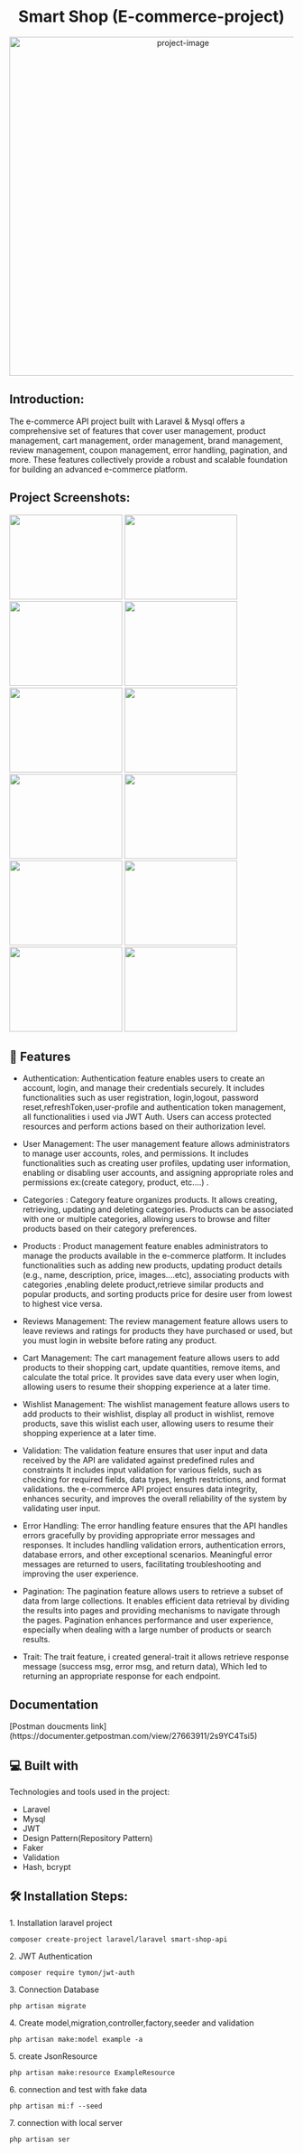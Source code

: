 <h1 align="center" id="title">Smart Shop <span>(E-commerce-project)</span></h1>

<p align="center"><img src="https://sevenblock.net/assets/images/projects/Smart%20Shop.png" alt="project-image" width="600"></p>

<h2>Introduction:</h2>
<p id="description">The e-commerce API project built with Laravel & Mysql offers a comprehensive set of features that cover user management, product management, cart management, order management, brand management, review management, coupon management, error handling, pagination, and more. These features collectively provide a robust and scalable foundation for building an advanced e-commerce platform.</p>

<h2>Project Screenshots:</h2>

<img src="https://github.com/yousifheikal/Smart-Shop-Api/assets/96316936/b939e53c-6cfc-43ef-b604-24ec7c5f2fa3" width="200" height="150/">
<img src="https://github.com/yousifheikal/Smart-Shop-Api/assets/96316936/55006c8d-347e-48e8-be91-2db7c3858de2" width="200" height="150/">
<img src="https://github.com/yousifheikal/Smart-Shop-Api/assets/96316936/9be9fea4-15cb-4ef0-bc9a-665b92f96413" width="200" height="150/">
<img src="https://github.com/yousifheikal/Smart-Shop-Api/assets/96316936/977e205b-76ab-4797-8c76-3a07f7d2d2f8" width="200" height="150/">

<img src="https://github.com/yousifheikal/Smart-Shop-Api/assets/96316936/9d7fe391-4e84-4df8-bdf8-73344cbaac65" width="200" height="150/">
<img src="https://github.com/yousifheikal/Smart-Shop-Api/assets/96316936/43680767-9f38-4ebd-a6fe-00fb47c3336e" width="200" height="150/">
<img src="https://github.com/yousifheikal/Smart-Shop-Api/assets/96316936/297c5a11-560f-46ac-a7c9-ed2aac07d622" width="200" height="150/">
<img src="https://github.com/yousifheikal/Smart-Shop-Api/assets/96316936/95c16ec5-b2a7-4723-97fa-c2f331af352f" width="200" height="150/">
<img src="https://github.com/yousifheikal/Smart-Shop-Api/assets/96316936/9c6726ad-2442-4066-9841-9a34fdba0245" width="200" height="150/">
<img src="https://github.com/yousifheikal/Smart-Shop-Api/assets/96316936/2eda0f81-b326-4838-8cf6-4aa3bd797a35" width="200" height="150/">
<img src="https://github.com/yousifheikal/Smart-Shop-Api/assets/96316936/a5f4a7b8-92d6-4eee-870c-857e86f19807" width="200" height="150/">
<img src="https://github.com/yousifheikal/Smart-Shop-Api/assets/96316936/021eaa04-ef25-4ad0-8642-6a266702a813" width="200" height="150/">


<h2>🧐 Features</h2>

* Authentication: Authentication feature enables users to create an account, login, and manage their credentials securely. It includes functionalities such as user registration, login,logout, password reset,refreshToken,user-profile and authentication token management, all functionalities i used via JWT Auth. Users can access protected resources and perform actions based on their authorization level.

* User Management: The user management feature allows administrators to manage user accounts, roles, and permissions. It includes functionalities such as creating user profiles, updating user information, enabling or disabling user accounts, and assigning appropriate roles and permissions ex:(create category, product, etc....) .

* Categories : Category feature organizes products. It allows creating, retrieving, updating and deleting categories. Products can be associated with one or multiple categories, allowing users to browse and filter products based on their category preferences.

* Products : Product management feature enables administrators to manage the products available in the e-commerce platform. It includes functionalities such as adding new products, updating product details (e.g., name, description, price, images....etc),  associating products with categories ,enabling delete product,retrieve similar products and popular products, and sorting products price for desire user from lowest to highest vice versa.

* Reviews Management: The review management feature allows users to leave reviews and ratings for products they have purchased or used, but you must login in website before rating any product.

* Cart Management: The cart management feature allows users to add products to their shopping cart, update quantities, remove items, and calculate the total price. It provides save data every user when login, allowing users to resume their shopping experience at a later time.

* Wishlist Management: The wishlist management feature allows users to add products to their wishlist, display all product in wishlist, remove products, save this wislist  each user, allowing users to resume their shopping experience at a later time.

* Validation: The validation feature ensures that user input and data received by the API are validated against predefined rules and constraints It includes input validation for various fields, such as checking for required fields, data types, length restrictions, and format validations. the e-commerce API project ensures data integrity, enhances security, and improves the overall reliability of the system by validating user input.

* Error Handling: The error handling feature ensures that the API handles errors gracefully by providing appropriate error messages and responses. It includes handling validation errors, authentication errors, database errors, and other exceptional scenarios. Meaningful error messages are returned to users, facilitating troubleshooting and improving the user experience.

* Pagination: The pagination feature allows users to retrieve a subset of data from large collections. It enables efficient data retrieval by dividing the results into pages and providing mechanisms to navigate through the pages. Pagination enhances performance and user experience, especially when dealing with a large number of products or search results.

* Trait: The trait feature, i created general-trait it allows retrieve response message (success msg, error msg, and return data), Which led to returning an appropriate response for each endpoint.

<h2> Documentation</h2>
[Postman doucments link](https://documenter.getpostman.com/view/27663911/2s9YC4Tsi5)

<h2>💻 Built with</h2>

Technologies and tools used in the project:

*   Laravel 
*   Mysql
*   JWT
*   Design Pattern(Repository Pattern)
*   Faker
*   Validation
*   Hash, bcrypt

<h2>🛠️ Installation Steps:</h2>

<p>1. Installation laravel project</p>

```
composer create-project laravel/laravel smart-shop-api
```

<p>2. JWT Authentication </p>

```
composer require tymon/jwt-auth
```

<p>3. Connection Database</p>

```
php artisan migrate
```

<p>4. Create model,migration,controller,factory,seeder and validation</p>

```
php artisan make:model example -a
```

<p>5. create JsonResource</p>

```
php artisan make:resource ExampleResource
```

<p>6. connection and test with fake data</p>

```
php artisan mi:f --seed
```

<p>7. connection with local server</p>

```
php artisan ser
```
